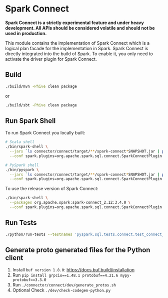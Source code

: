 # Spark Connect

**Spark Connect is a strictly experimental feature and under heavy development.
All APIs should be considered volatile and should not be used in production.**

This module contains the implementation of Spark Connect which is a logical plan
facade for the implementation in Spark. Spark Connect is directly integrated into the build
of Spark. To enable it, you only need to activate the driver plugin for Spark Connect.

## Build

```bash
./build/mvn -Phive clean package
```

or

```bash
./build/sbt -Phive clean package
```
   
## Run Spark Shell

To run Spark Connect you locally built:

```bash
# Scala shell
./bin/spark-shell \
  --jars `ls connector/connect/target/**/spark-connect*SNAPSHOT.jar | paste -sd ',' -` \
  --conf spark.plugins=org.apache.spark.sql.connect.SparkConnectPlugin

# PySpark shell
./bin/pyspark \
  --jars `ls connector/connect/target/**/spark-connect*SNAPSHOT.jar | paste -sd ',' -` \
  --conf spark.plugins=org.apache.spark.sql.connect.SparkConnectPlugin
```

To use the release version of Spark Connect:

```bash
./bin/spark-shell \
  --packages org.apache.spark:spark-connect_2.12:3.4.0 \
  --conf spark.plugins=org.apache.spark.sql.connect.SparkConnectPlugin
```

## Run Tests

```bash
./python/run-tests --testnames 'pyspark.sql.tests.connect.test_connect_basic'
```

## Generate proto generated files for the Python client
1. Install `buf version 1.8.0`: https://docs.buf.build/installation
2. Run `pip install grpcio==1.48.1 protobuf==4.21.6 mypy-protobuf==3.3.0`
3. Run `./connector/connect/dev/generate_protos.sh`
4. Optional Check `./dev/check-codegen-python.py`
